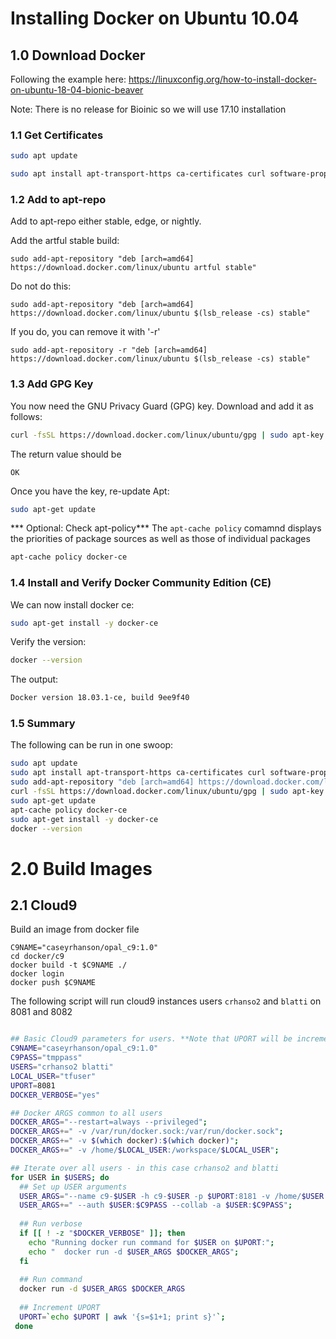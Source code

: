 # Installing Docker on Ubuntu 10.04

## 1.0 Download Docker

Following the example here: https://linuxconfig.org/how-to-install-docker-on-ubuntu-18-04-bionic-beaver

Note: There is no release for Bioinic so we will use 17.10 installation

### 1.1 Get Certificates

```bash
sudo apt update

sudo apt install apt-transport-https ca-certificates curl software-properties-common
```
### 1.2 Add to apt-repo

Add to apt-repo either stable, edge, or nightly.


Add the artful stable build:
```
sudo add-apt-repository "deb [arch=amd64] https://download.docker.com/linux/ubuntu artful stable"
```

Do not do this:
```
sudo add-apt-repository "deb [arch=amd64] https://download.docker.com/linux/ubuntu $(lsb_release -cs) stable"
```

If you do, you can remove it with '-r'
```
sudo add-apt-repository -r "deb [arch=amd64] https://download.docker.com/linux/ubuntu $(lsb_release -cs) stable"
```


### 1.3 Add GPG Key
You now need the GNU Privacy Guard (GPG) key. Download and add it as follows:

```bash
curl -fsSL https://download.docker.com/linux/ubuntu/gpg | sudo apt-key add -
```

The return value should be
```
OK
```

Once you have the key, re-update Apt:
```bash
sudo apt-get update
```

*** Optional: Check apt-policy***
The `apt-cache policy` comamnd displays the priorities of package sources as well as those of individual packages
```bash
apt-cache policy docker-ce
```

### 1.4 Install and Verify Docker Community Edition (CE)

We can now install docker ce:

```bash
sudo apt-get install -y docker-ce
```

Verify the version:

```bash
docker --version
```

The output:
```bash
Docker version 18.03.1-ce, build 9ee9f40
```
### 1.5 Summary 

The following can be run in one swoop:

```sh
sudo apt update
sudo apt install apt-transport-https ca-certificates curl software-properties-common
sudo add-apt-repository "deb [arch=amd64] https://download.docker.com/linux/ubuntu artful stable"
curl -fsSL https://download.docker.com/linux/ubuntu/gpg | sudo apt-key add -
sudo apt-get update
apt-cache policy docker-ce
sudo apt-get install -y docker-ce
docker --version
```

# 2.0 Build Images
## 2.1 Cloud9

Build an image from docker file
```
C9NAME="caseyrhanson/opal_c9:1.0"
cd docker/c9
docker build -t $C9NAME ./
docker login
docker push $C9NAME
```

The following script will run cloud9 instances users `crhanso2` and `blatti` on 8081 and 8082
```bash

## Basic Cloud9 parameters for users. **Note that UPORT will be incremented**.
C9NAME="caseyrhanson/opal_c9:1.0"
C9PASS="tmppass"
USERS="crhanso2 blatti"
LOCAL_USER="tfuser"
UPORT=8081
DOCKER_VERBOSE="yes"

## Docker ARGS common to all users
DOCKER_ARGS="--restart=always --privileged";
DOCKER_ARGS+=" -v /var/run/docker.sock:/var/run/docker.sock";
DOCKER_ARGS+=" -v $(which docker):$(which docker)";
DOCKER_ARGS+=" -v /home/$LOCAL_USER:/workspace/$LOCAL_USER";

## Iterate over all users - in this case crhanso2 and blatti
for USER in $USERS; do
  ## Set up USER arguments
  USER_ARGS="--name c9-$USER -h c9-$USER -p $UPORT:8181 -v /home/$USER:/workspace $C9NAME";
  USER_ARGS+=" --auth $USER:$C9PASS --collab -a $USER:$C9PASS";
  
  ## Run verbose 
  if [[ ! -z "$DOCKER_VERBOSE" ]]; then
    echo "Running docker run command for $USER on $UPORT:";
    echo "  docker run -d $USER_ARGS $DOCKER_ARGS";
  fi
  
  ## Run command
  docker run -d $USER_ARGS $DOCKER_ARGS
  
  ## Increment UPORT
  UPORT=`echo $UPORT | awk '{s=$1+1; print s}'`;
 done
 
 ```
